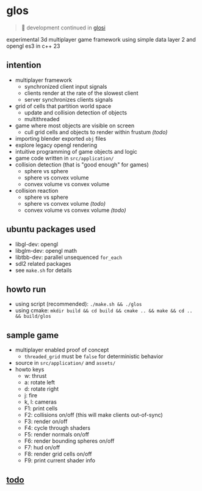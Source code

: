 # glos

> :bell: development continued in [glosi](https://github.com/calint/glosi)

experimental 3d multiplayer game framework using simple data layer 2 and opengl
es3 in c++ 23

## intention

* multiplayer framework
  * synchronized client input signals
  * clients render at the rate of the slowest client
  * server synchronizes clients signals
* grid of cells that partition world space
  * update and collision detection of objects
  * multithreaded
* game where most objects are visible on screen
  * cull grid cells and objects to render within frustum _(todo)_
* importing blender exported `obj` files
* explore legacy opengl rendering
* intuitive programming of game objects and logic
* game code written in `src/application/`
* collision detection (that is "good enough" for games)
  * sphere vs sphere
  * sphere vs convex volume
  * convex volume vs convex volume
* collision reaction
  * sphere vs sphere
  * sphere vs convex volume _(todo)_
  * convex volume vs convex volume _(todo)_

## ubuntu packages used

* libgl-dev: opengl
* libglm-dev: opengl math
* libtbb-dev: parallel unsequenced `for_each`
* sdl2 related packages
* see `make.sh` for details

## howto run

* using script (recommended): `./make.sh && ./glos`
* using cmake: `mkdir build && cd build && cmake .. && make && cd .. && build/glos`

## sample game

* multiplayer enabled proof of concept
  * `threaded_grid` must be `false` for deterministic behavior
* source in `src/application/` and `assets/`
* howto keys
  * w: thrust
  * a: rotate left
  * d: rotate right
  * j: fire
  * k, l: cameras
  * F1: print cells
  * F2: collisions on/off (this will make clients out-of-sync)
  * F3: render on/off
  * F4: cycle through shaders
  * F5: render normals on/off
  * F6: render bounding spheres on/off
  * F7: hud on/off
  * F8: render grid cells on/off
  * F9: print current shader info

## [todo](https://github.com/calint/glos/blob/master/notes/todo.txt)
